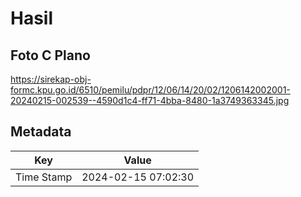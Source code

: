 # Hasil

## Foto C Plano

https://sirekap-obj-formc.kpu.go.id/6510/pemilu/pdpr/12/06/14/20/02/1206142002001-20240215-002539--4590d1c4-ff71-4bba-8480-1a3749363345.jpg


## Metadata

| Key        | Value               |
| ---------- | ------------------- |
| Time Stamp | 2024-02-15 07:02:30 |



